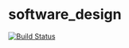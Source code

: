 # software_design

[![Build Status](https://travis-ci.org/iisuslik43/software_design.svg?branch=master)](https://travis-ci.org/iisuslik43/software_design)
